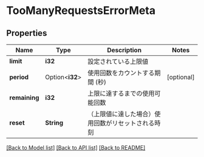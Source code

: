 # TooManyRequestsErrorMeta

## Properties

Name | Type | Description | Notes
------------ | ------------- | ------------- | -------------
**limit** | **i32** | 設定されている上限値 | 
**period** | Option<**i32**> | 使用回数をカウントする期間 (秒) | [optional]
**remaining** | **i32** | 上限に達するまでの使用可能回数 | 
**reset** | **String** | （上限値に達した場合）使用回数がリセットされる時刻 | 

[[Back to Model list]](../README.md#documentation-for-models) [[Back to API list]](../README.md#documentation-for-api-endpoints) [[Back to README]](../README.md)


